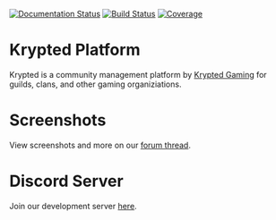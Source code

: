 [![Documentation Status](https://readthedocs.org/projects/kryptedauth/badge/?version=latest)](https://kryptedgaming.github.io/krypted/) [![Build Status](https://travis-ci.org/KryptedGaming/krypted.svg?branch=development)](https://travis-ci.org/KryptedGaming/krypted) [![Coverage](https://coveralls.io/repos/github/KryptedGaming/krypted/badge.svg?branch=development)](https://coveralls.io/github/KryptedGaming/krypted?branch=development)

# Krypted Platform
Krypted is a community management platform by [Krypted Gaming](https://kryptedgaming.com/) for guilds, clans, and other gaming organiziations. 

# Screenshots
View screenshots and more on our [forum thread](https://forums.eveonline.com/t/4-2-0-krypted-corporation-alliance-web-platform/274643?u=bearthatcares).

# Discord Server
Join our development server [here](https://kryptedgaming.github.io/krypted/#discord-server).